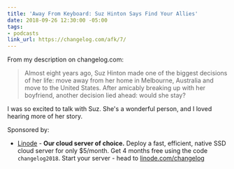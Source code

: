 ```yaml
---
title: 'Away From Keyboard: Suz Hinton Says Find Your Allies'
date: 2018-09-26 12:30:00 -05:00
tags:
- podcasts
link_url: https://changelog.com/afk/7/
---
```


From my description on changelog.com:

> Almost eight years ago, Suz Hinton made one of the biggest decisions of her life: move away from her home in Melbourne, Australia and move to the United States. After amicably breaking up with her boyfriend, another decision lied ahead: would she stay?

I was so excited to talk with Suz. She's a wonderful person, and I loved hearing more of her story.

Sponsored by:

- [Linode](https://linode.com/changelog) - **Our cloud server of choice.** Deploy a fast, efficient, native SSD cloud server for only $5/month. Get 4 months free using the code `changelog2018`. Start your server - head to [linode.com/changelog](https://linode.com/changelog)